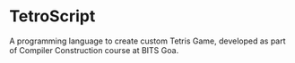 
# TetroScript

A programming language to create custom Tetris Game, developed as part of Compiler Construction course at BITS Goa.
